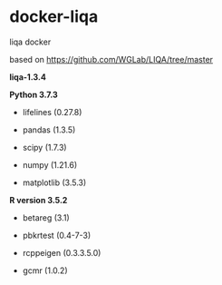 # docker-liqa

liqa docker

based on https://github.com/WGLab/LIQA/tree/master

**liqa-1.3.4**

**Python 3.7.3**

*  lifelines (0.27.8)

*  pandas (1.3.5)

*  scipy (1.7.3)

*  numpy (1.21.6)

*  matplotlib (3.5.3)

**R version 3.5.2**

*  betareg (3.1)

*  pbkrtest (0.4-7-3)

*  rcppeigen (0.3.3.5.0)

*  gcmr (1.0.2)

